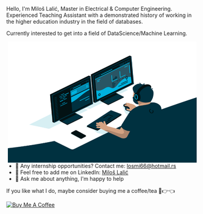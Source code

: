 Hello, I'm Miloš Lalić, Master in Electrical & Computer Engineering. 
Experienced Teaching Assistant with a demonstrated history of working in the higher education industry in the field of databases.

Currently interested to get into a field of DataScience/Machine Learning.

<img align="right" alt="GIF" src="https://github.com/miloslalic19/miloslalic19/blob/main/Coding.gif?raw=true" width="500" height="320" />
  
- 💼 Any internship opportunities? Contact me: [losmi66@hotmail.rs](mailto:losmi66@hotmail.rs)
- 👔 Feel free to add me on LinkedIn: [Miloš Lalić](https://www.linkedin.com/in/milo%C5%A1-lali%C4%87-456350a7/)  
- 💬 Ask me about anything, I'm happy to help

If you like what I do, maybe consider buying me a coffee/tea 🥺👉👈

<a href="https://www.buymeacoffee.com/miloslalic" target="_blank"><img src="https://cdn.buymeacoffee.com/buttons/v2/default-red.png" alt="Buy Me A Coffee" width="150" ></a>

